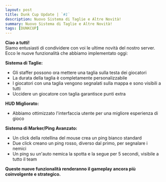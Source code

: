 ```yaml
---
layout: post
title: Dunk Cup Update | `#1`
description: Nuovo Sistema di Taglie e Altre Novità!
summary: Nuovo Sistema di Taglie e Altre Novità!
tags: [DUNKCUP]
---
```


**Ciao a tutti!**<br>
Siamo entusiasti di condividere con voi le ultime novità del nostro server. Ecco le nuove funzionalità che abbiamo implementato oggi:

**Sistema di Taglie:**

- Gli staffer possono ora mettere una taglia sulla testa dei giocatori
- La durata della taglia è completamente personalizzabile
- I giocatori con una taglia vengono segnalati sulla mappa e sono visibili a tutti
- Uccidere un giocatore con taglia garantisce punti extra


**HUD Migliorato:**

- Abbiamo ottimizzato l'interfaccia utente per una migliore esperienza di gioco


**Sistema di Marker/Ping Avanzato:**

- Un click della rotellina del mouse crea un ping bianco standard
- Due click creano un ping rosso, diverso dal primo, per segnalare i nemici
- Un ping su un'auto nemica la spotta e la segue per 5 secondi, visibile a tutto il team



**Queste nuove funzionalità renderanno il gameplay ancora più coinvolgente e strategico.**

